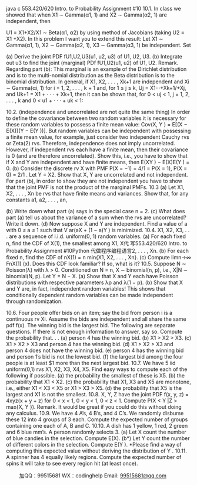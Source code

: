 java c
553.420/620 Intro. to Probability
Assignment #10
10.1. In class we showed that when X1 ∼ Gamma(α1, 1) and X2 ∼ Gamma(α2, 1) are independent, then


U1 = X1+X2/X1 ∼ Beta(α1, α2) by using method of Jacobians (taking U2 = X1 +X2). In this problem I want you to extend this result: Let X1 ∼ Gamma(α1, 1), X2 ∼ Gamma(α2, 1), X3 ∼ Gamma(α3, 1) be independent. Set





(a) Derive the joint PDF fU1,U2,U3(u1, u2, u3) of U1, U2, U3.
(b) Integrate out u3 to find the joint (marginal) PDf fU1,U2(u1, u2) of U1, U2.
Remark. Regarding part (b): This marginal is an example of the Dirichlet distribution and is to the multi-nomial distribution as the Beta distribution is to the binomial distribution. In general, if X1, X2, . . . , Xk+1 are independent and Xi ∼ Gamma(αi, 1) for i = 1, 2, . . . , k + 1 and, for 1 ≤ j ≤ k, Uj = X1···+Xk+1/+Xj, and Uk+1 = X1 + · · · + Xk+1, then it can be shown that, for 0 < uj < 1, j = 1, 2, . . . , k and 0 < u1 + · · · + uk < 1:





10.2. (independence and uncorrelated are not quite the same thing) In order to define the covariance between two random variables it is necessary for these random variables to possess a finite mean value: Cov(X, Y ) = E[(X − E(X))(Y − E(Y ))]. But random variables can be independent with possessing a finite mean value, for example, just consider two independent Cauchy rvs or Zeta(2) rvs. Therefore, independence does not imply uncorrelated. However, if independent rvs each have a finite mean, then their covariance is 0 (and are therefore uncorrelated). Show this, i.e., you have to show that if X and Y are independent and have finite means, then E(XY ) − E(X)E(Y ) = 0.
(b) Consider the discrete rv X with PMF P(X = −1) = 4/1 = P(X = 1), P(X = 0) = 2/1 . Let Y = X2. Show that X, Y are uncorrelated and not independent.
For part (b), in order to show they are not independent you have to show that the joint PMF is not the product of the marginal PMFs.
10.3 (a) Let X1, X2, . . . , Xn be rvs that have finite means and variances. Show that, for any constants a1, a2, . . . , an,





(b) Write down what part (a) says in the special case n = 2.
(c) What does part (a) tell us about the variance of a sum when the rvs are uncorrelated? Write it down.
(d) Now suppose X and Y are independent. Find a value of a with 0 ≤ a ≤ 1 such that V ar(aX + (1 − a)Y ) is minimized.
10.4. X1, X2, X3, . . . are a sequence of i.i.d. uniform(0, 1) random variables.
(a) For each fixed n, find the CDF of X(1), the smallest among X1, X代 写553.420/620 Intro. to Probability Assignment #10Python
代做程序编程语言2, . . . , Xn.
(b) For each fixed n, find the CDF of nX(1) = n min{X1, X2, . . . , Xn}.
(c) Compute limn→∞ FnX(1) (x). Does this CDF look familiar? If so, what is it?
10.5. Suppose N ∼ Poisson(λ) with λ > 0. Conditioned on N = n, X ∼ binomial(n, p), i.e., X|N ∼ binomial(N, p). Let Y = N − X.
(a) Show that X and Y each have Poisson distributions with respective parameters λp and λ(1 − p).
(b) Show that X and Y are, in fact, independent random variables! This shows that conditionally dependent random variables can be made independent through randomization.




10.6. Four people offer bids on an item; say the bid from person i is a continuous rv Xi. Assume the bids are independent and all share the same pdf f(x). The winning bid is the largest bid. The following are separate questions. If there is not enough information to answer, say so.
Compute the probability that. . .
(a) person 4 has the winning bid.
(b) X1 > X2 > X3.
(c) X1 > X2 > X3 and person 4 has the winning bid.
(d) X1 > X2 > X3 and person 4 does not have the winning bid.
(e) person 4 has the winning bid and person 1’s bid is not the lowest bid.
(f) the largest bid among the four people is at least $1 more than the next largest bid.
10.7. We have 5 iid uniform(0,1) rvs X1, X2, X3, X4, X5. Find easy ways to compute each of the following if possible.
(a) the probability the smallest of these is X5.
(b) the probability that X1 < X2.
(c) the probability that X1, X3 and X5 are monotone, i.e., either X1 < X3 < X5 or X1 > X3 > X5.
(d) the probability that X5 is the largest and X1 is not the smallest.
10.8. X, Y, Z have the joint PDF f(x, y, z) = 4xyz(x + y + z) for 0 < x < 1, 0 < y < 1, 0 < z < 1.
Compute P(X < Y |Z > max{X, Y }).
Remark. It would be great if you could do this without doing any calculus.
10.9. We have 4 A’s, 4 B’s, and 4 C’s. We randomly disburse these 12 into 4 groups of 3 each. Compute the expected number of groups containing one each of A, B and C.
10.10. A dish has 1 yellow, 1 red, 2 green and 6 blue mm’s. A person randomly selects 3.
(a) Let X count the number of blue candies in the selection. Compute E(X).
(b*) Let Y count the number of different colors in the selection. Compute E(Y ).
*Please find a way of computing this expected value without deriving the distribution of Y .
10.11. A spinner has 4 equally likely regions. Compute the expected number of spins it will take to see every region hit (at least once).





         
加QQ：99515681  WX：codinghelp  Email: 99515681@qq.com
